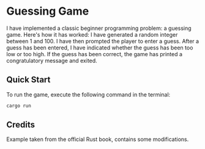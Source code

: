 # Guessing Game

I have implemented a classic beginner programming problem: a guessing game. Here's how it has worked: I have generated a random integer between 1 and 100. I have then prompted the player to enter a guess. After a guess has been entered, I have indicated whether the guess has been too low or too high. If the guess has been correct, the game has printed a congratulatory message and exited.

## Quick Start

To run the game, execute the following command in the terminal:

```sh
cargo run
```

## Credits

Example taken from the official Rust book, contains some modifications.
